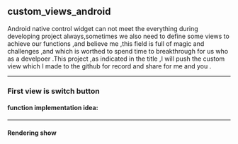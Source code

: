 ## custom_views_android
Android native control widget can not meet the everything during developing project always,sometimes we also need to define some views to achieve our functions ,and believe me ,this field  is full of magic and challenges ,and which is worthed to spend time to breakthrough for us who as a develpoer .This project ,as indicated in the title ,I will push the custom view which I made to the github for record and share for me and you .

---
### First view is switch button
#### function implementation idea:

---
#### Rendering show
